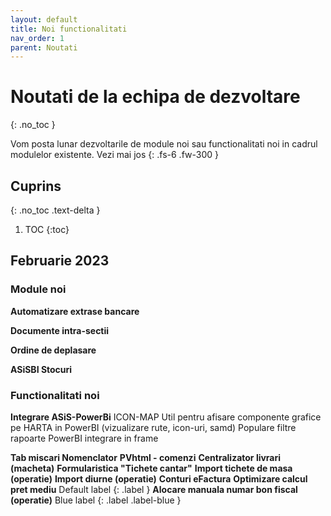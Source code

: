 ```yaml
---
layout: default
title: Noi functionalitati
nav_order: 1
parent: Noutati
---
```


# Noutati de la echipa de dezvoltare
{: .no_toc }

Vom posta lunar dezvoltarile de module noi sau functionalitati noi in cadrul modulelor existente. Vezi mai jos
{: .fs-6 .fw-300 }

## Cuprins
{: .no_toc .text-delta }

1. TOC
{:toc}

## Februarie 2023

### Module noi

**Automatizare extrase bancare**

**Documente intra-sectii**

**Ordine de deplasare**

**ASiSBI Stocuri**

### Functionalitati noi

**Integrare ASiS-PowerBi**
ICON-MAP
Util pentru afisare componente grafice pe HARTA in PowerBI (vizualizare rute, icon-uri, samd)
Populare filtre rapoarte PowerBI integrare in frame

**Tab miscari Nomenclator**
**PVhtml - comenzi**
**Centralizator livrari (macheta)**
**Formularistica "Tichete cantar"**
**Import tichete de masa (operatie)**
**Import diurne (operatie)**
**Conturi eFactura**
**Optimizare calcul pret mediu**
Default label
{: .label }
**Alocare manuala numar bon fiscal (operatie)**
Blue label
{: .label .label-blue }